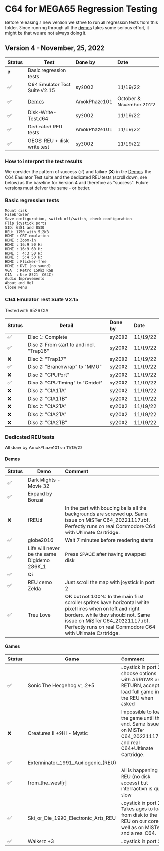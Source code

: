C64 for MEGA65 Regression Testing
=================================

Before releasing a new version we strive to run all regression tests from
this folder. Since running through all the [demos](demos.md) takes some
serious effort, it might be that we are not always doing it.

Version 4 - November, 25, 2022
------------------------------

| Status             | Test                                        | Done by                | Date              
|:-------------------|---------------------------------------------|:-----------------------|:--------------------------
| :question:         | Basic regression tests                      |                        |
| :white_check_mark: | C64 Emulator Test Suite V2.15               | sy2002                 | 11/19/22
| :white_check_mark: | [Demos](demos.md)                           | AmokPhaze101           | October & November 2022
| :white_check_mark: | Disk-Write-Test.d64                         | sy2002                 | 11/19/22
| :white_check_mark: | Dedicated REU tests                         | AmokPhaze101           | 11/19/22
| :white_check_mark: | GEOS: REU + disk write test                 | sy2002                 | 11/19/22

### How to interpret the test results

We consider the pattern of success (:white_check_mark:) and failure (:x:) in the [Demos](demos.md), the C64 Emulator Test suite and the dedicated
REU tests (scroll down, see below) as the baseline for Version 4 and therefore as "success". Future versions must deliver
the same - or better.

### Basic regression tests

```
Mount disk
Filebrowser
Save configuration, switch off/switch, check configuration
Flip joystick ports
SID: 6581 and 8580
REU: 1750 with 512KB
HDMI : CRT emulation
HDMI : Zoom-in
HDMI : 16:9 50 Hz
HDMI : 16:9 60 Hz
HDMI :  4:3 50 Hz
HDMI :  5:4 50 Hz
HDMI : Flicker-free
HDMI : DVI (no sound)
VGA  : Retro 15Khz RGB
CIA  : Use 8521 (C64C)
Audio Improvements
About and Hel
Close Menu
```

### C64 Emulator Test Suite V2.15

Tested with 6526 CIA

| Status             | Detail                                      | Done by                | Date              
|:-------------------|---------------------------------------------|:-----------------------|:--------------------------
| :white_check_mark: | Disc 1: Complete                            | sy2002                 | 11/19/22
| :white_check_mark: | Disc 2: From start to and incl. "Trap16"    | sy2002                 | 11/19/22
| :x:                | Disc 2: "Trap17"                            | sy2002                 | 11/19/22
| :white_check_mark: | Disc 2: "Branchwrap" to  "MMU"              | sy2002                 | 11/19/22
| :x:                | Disc 2: "CPUPort"                           | sy2002                 | 11/19/22
| :white_check_mark: | Disc 2: "CPUTiming" to  "Cntdef"            | sy2002                 | 11/19/22
| :x:                | Disc 2: "CIA1TA"                            | sy2002                 | 11/19/22
| :x:                | Disc 2: "CIA1TB"                            | sy2002                 | 11/19/22
| :x:                | Disc 2: "CIA2TA"                            | sy2002                 | 11/19/22
| :x:                | Disc 2: "CIA2TA"                            | sy2002                 | 11/19/22
| :x:                | Disc 2: "CIA2TB"                            | sy2002                 | 11/19/22

### Dedicated REU tests

All done by AmokPhaze101 on 11/19/22

#### Demos

| Status             | Demo                                        | Comment
|:-------------------|---------------------------------------------|:---------------------------------------------------
| :white_check_mark: | Dark Mights - Movie 32                      | 
| :white_check_mark: | Expand by Bonzai                            | 
| :x:                | fREUd                                       | In the part with boucing balls all the backgrounds are screwed up. Same issue on MiSTer C64_20221117.rbf. Perfectly runs on real Commodore C64 with Ultimate Cartridge.
| :white_check_mark: | globe2016                                   | Wait 7 minutes before rendering starts
| :white_check_mark: | Life will never be the same Digidemo 286K_1 | Press SPACE after having swapped disk
| :white_check_mark: | Qi                                          | 
| :white_check_mark: | REU demo Zelda                              | Just scroll the map with joystick in port 2
| :white_check_mark: | Treu Love                                   | OK but not 100%: In the main first scroller sprites have horizontal white pixel lines when on left and right borders, while they should not. Same issue on MiSTer C64_20221117.rbf. Perfectly runs on real Commodore C64 with Ultimate Cartridge.

#### Games

| Status             | Game                                        | Comment
|:-------------------|---------------------------------------------|:---------------------------------------------------
| :white_check_mark: | Sonic The Hedgehog v1.2+5                   | Joystick in port 2, choose options with ARROWS and RETURN, accept to load full game into the REU when asked
| :x:                | Creatures II +9Hi - Mystic                  | Impossible to load the game until the end. Same issues on MiSTer C64_20221117.rbf and real C64+Ultimate Cartridge.
| :white_check_mark: | Exterminator_1991_Audiogenic_(REU)          | 
| :white_check_mark: | from_the_west[r]                            | All is happening in REU (no disk access) but interraction is quite slow
| :white_check_mark: | Ski_or_Die_1990_Electronic_Arts_REU         | Joystick in port 2. Takes ages to load from disk to the REU on our core as well as on MiSTer and a real C64.
| :white_check_mark: | Walkerz +3                                  | Joystick in port 2
